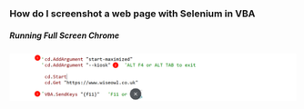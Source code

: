 ### How do I screenshot a web page with Selenium in VBA

##### Running Full Screen Chrome

![PixPin_2025-07-22_15-02-35](../images/PixPin_2025-07-22_15-02-35.png)

